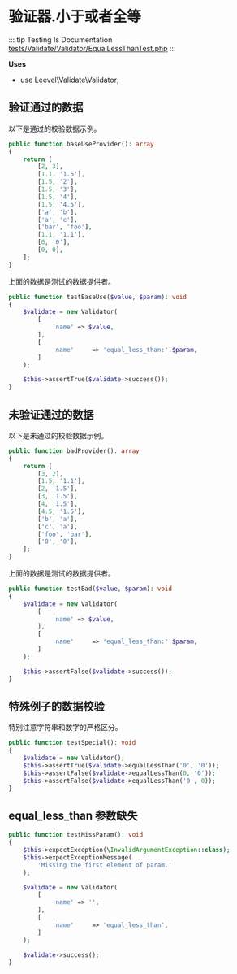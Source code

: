 # 验证器.小于或者全等

::: tip Testing Is Documentation
[tests/Validate/Validator/EqualLessThanTest.php](https://github.com/hunzhiwange/framework/blob/master/tests/Validate/Validator/EqualLessThanTest.php)
:::
    
**Uses**

 * use Leevel\Validate\Validator;

## 验证通过的数据

以下是通过的校验数据示例。

``` php
public function baseUseProvider(): array
{
    return [
        [2, 3],
        [1.1, '1.5'],
        [1.5, '2'],
        [1.5, '3'],
        [1.5, '4'],
        [1.5, '4.5'],
        ['a', 'b'],
        ['a', 'c'],
        ['bar', 'foo'],
        [1.1, '1.1'],
        [0, '0'],
        [0, 0],
    ];
}
```

上面的数据是测试的数据提供者。


``` php
public function testBaseUse($value, $param): void
{
    $validate = new Validator(
        [
            'name' => $value,
        ],
        [
            'name'     => 'equal_less_than:'.$param,
        ]
    );

    $this->assertTrue($validate->success());
}
```
    
## 未验证通过的数据

以下是未通过的校验数据示例。

``` php
public function badProvider(): array
{
    return [
        [3, 2],
        [1.5, '1.1'],
        [2, '1.5'],
        [3, '1.5'],
        [4, '1.5'],
        [4.5, '1.5'],
        ['b', 'a'],
        ['c', 'a'],
        ['foo', 'bar'],
        ['0', '0'],
    ];
}
```

上面的数据是测试的数据提供者。


``` php
public function testBad($value, $param): void
{
    $validate = new Validator(
        [
            'name' => $value,
        ],
        [
            'name'     => 'equal_less_than:'.$param,
        ]
    );

    $this->assertFalse($validate->success());
}
```
    
## 特殊例子的数据校验

特别注意字符串和数字的严格区分。

``` php
public function testSpecial(): void
{
    $validate = new Validator();
    $this->assertTrue($validate->equalLessThan('0', '0'));
    $this->assertFalse($validate->equalLessThan(0, '0'));
    $this->assertFalse($validate->equalLessThan('0', 0));
}
```
    
## equal_less_than 参数缺失

``` php
public function testMissParam(): void
{
    $this->expectException(\InvalidArgumentException::class);
    $this->expectExceptionMessage(
        'Missing the first element of param.'
    );

    $validate = new Validator(
        [
            'name' => '',
        ],
        [
            'name'     => 'equal_less_than',
        ]
    );

    $validate->success();
}
```